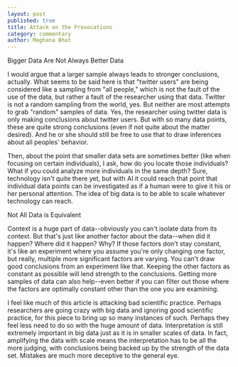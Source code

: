 ```yaml
---
layout: post
published: true
title: Attack on the Provocations
category: commentary
author: Meghana Bhat
---
```


Bigger Data Are Not Always Better Data

I would argue that a larger sample always leads to stronger conclusions, actually. What seems to be said here is that "twitter users" are being considered like a sampling from "all people," which is not the fault of the use of the data, but rather a fault of the researcher using that data. Twitter is not a random sampling from the world, yes. But neither are most attempts to grab "random" samples of data. Yes, the researcher using twitter data is only making conclusions about twitter users. But with so many data points, these are quite strong conclusions (even if not quite about the matter desired). And he or she should still be free to use that to draw inferences about all peoples' behavior.

Then, about the point that smaller data sets are sometimes better (like when focusing on certain individuals), I ask, how do you locate those individuals? What if you could analyze more individuals in the same depth? Sure, technology isn't quite there yet, but with AI it could reach that point that individual data points can be investigated as if a human were to give it his or her personal attention. The idea of big data is to be able to scale whatever technology can reach.

Not All Data is Equivalent

Context is a huge part of data--obviously you can't isolate data from its context. But that's just like another factor about the data--when did it happen? Where did it happen? Why? If those factors don't stay constant, it's like an experiment where you assume you're only changing one factor, but really, multiple more significant factors are varying. You can't draw good conclusions from an experiment like that. Keeping the other factors as constant as possible will lend strength to the conclusions. Getting more samples of data can also help--even better if you can filter out those where the factors are optimally constant other than the one you are examining.

I feel like much of this article is attacking bad scientific practice. Perhaps researchers are going crazy with big data and ignoring good scientific practice, for this piece to bring up so many instances of such. Perhaps they feel less need to do so with the huge amount of data. Interpretation is still extremely important in big data just as it is in smaller scales of data. In fact, amplifying the data with scale means the interpretation has to be all the more judging, with conclusions being backed up by the strength of the data set. Mistakes are much more deceptive to the general eye.
